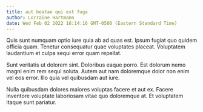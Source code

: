 ```yaml
---
title: aut beatae qui est fuga
author: Lorraine Hartmann
date: Wed Feb 02 2022 16:14:16 GMT-0500 (Eastern Standard Time)
---
```

Quis sunt numquam optio iure quia ab ad quas est. Ipsum fugiat quo quidem officia quam. Tenetur consequatur quae voluptates placeat. Voluptatem laudantium et culpa sequi error quam repellat.

 Sunt veritatis ut dolorem sint. Doloribus eaque porro. Est dolorum nemo magni enim rem sequi soluta. Autem aut nam doloremque dolor non enim vel eos error. Illo quia vel quibusdam aut iure.

 Nulla quibusdam dolores maiores voluptas facere et aut ex. Facere inventore voluptate laboriosam vitae quo doloremque at. Et voluptatem itaque sunt pariatur.